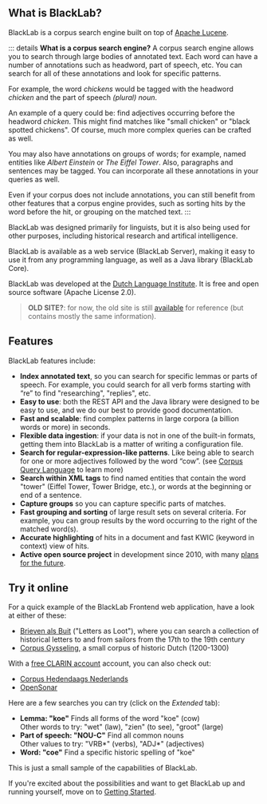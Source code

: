 ## What is BlackLab?

BlackLab is a corpus search engine built on top of [Apache Lucene](http://lucene.apache.org/).

::: details <b>What is a corpus search engine?</b>
A corpus search engine allows you to search through large bodies of annotated text. Each word can have a number of annotations such as headword, part of speech, etc. You can search for all of these annotations and look for specific patterns.

For example, the word *chickens* would be tagged with the headword *chicken* and the part of speech *(plural) noun*.

An example of a query could be: find adjectives occurring before the headword *chicken*. This might find matches like "small chicken" or "black spotted chickens". Of course, much more complex queries can be crafted as well.
 
You may also have annotations on groups of words; for example, named entities like *Albert Einstein* or *The Eiffel Tower*. Also, paragraphs and sentences may be tagged. You can incorporate all these annotations in your queries as well.
 
Even if your corpus does not include annotations, you can still benefit from other features that a corpus engine provides, such as sorting hits by the word before the hit, or grouping on the matched text.
:::



BlackLab was designed primarily for linguists, but it is also being used for other purposes, including historical research and artifical intelligence.

BlackLab is available as a web service (BlackLab Server), making it easy to use it from any programming language, as well as a Java library (BlackLab Core).

BlackLab was developed at the [Dutch Language Institute](https://ivdnt.org). It is free and open source software (Apache License 2.0).

> **OLD SITE?**: for now, the old site is still [available](https://inl.github.io/BlackLab/old-site/) for reference (but contains mostly the same information).

## Features

BlackLab features include:

- **Index annotated text**, so you can search for specific lemmas or parts of speech. For example, you could search for all verb forms starting with “re” to find "researching", "replies", etc.
- **Easy to use**: both the REST API and the Java library were designed to be easy to use, and we do our best to provide good documentation.
- **Fast and scalable**: find complex patterns in large corpora (a billion words or more) in seconds.
- **Flexible data ingestion**: if your data is not in one of the built-in formats, getting them into BlackLab is a matter of writing a configuration file.
- **Search for regular-expression-like patterns**. Like being able to search for one or more adjectives followed by the word “cow”. (see [Corpus Query Language](corpus-query-language.md) to learn more)
- **Search within XML tags** to find named entities that contain the word "tower" (Eiffel Tower, Tower Bridge, etc.), or words at the beginning or end of a sentence.
- **Capture groups** so you can capture specific parts of matches.
- **Fast grouping and sorting** of large result sets on several criteria. For example, you can group results by the word occurring to the right of the matched word(s).
- **Accurate highlighting** of hits in a document and fast KWIC (keyword in context) view of hits.
- **Active open source project** in development since 2010, with many [plans for the future](future-plans.md).


## Try it online

For a quick example of the BlackLab Frontend web application, have a look at either of these:

- [Brieven als Buit](https://brievenalsbuit.ivdnt.org/) ("Letters as Loot"), where you can search a collection of historical letters to and from sailors from the 17th to the 19th century
- [Corpus Gysseling](https://corpusgysseling.ivdnt.org/), a small corpus of historic Dutch (1200-1300)

With a [free CLARIN account](https://idm.clarin.eu/unitygw/pub#!registration-CLARIN%20Identity%20Registration) account, you can also check out:

- [Corpus Hedendaags Nederlands](https://chn.ivdnt.org/)
- [OpenSonar](https://opensonar.ivdnt.org/)

Here are a few searches you can try (click on the _Extended_ tab):

- **Lemma: "koe"** Finds all forms of the word "koe" (cow)<br/>
  Other words to try: "wet" (law), "zien" (to see), "groot" (large)
- **Part of speech: "NOU-C"** Find all common nouns<br/>
  Other values to try: "VRB\*" (verbs), "ADJ\*" (adjectives)
- **Word: "coe"** Find a specific historic spelling of "koe"

This is just a small sample of the capabilities of BlackLab.

If you're excited about the possibilities and want to get BlackLab up and running yourself, move on to [Getting Started](getting-started.md).
